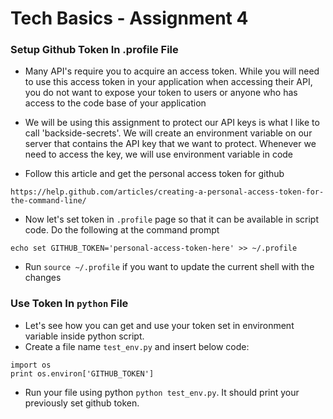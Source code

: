 # Tech Basics - Assignment 4

### Setup Github Token In .profile File

* Many API's require you to acquire an access token. While you will need to use this access token in your application when accessing their API, you do not want to expose your token to users or anyone who has access to the code base of your application

* We will be using this assignment to protect our API keys is what I like to call 'backside-secrets'. We will create an environment variable on our server that contains the API key that we want to protect. Whenever we need to access the key, we will use environment variable in code

* Follow this article and get the personal access token for github
```
https://help.github.com/articles/creating-a-personal-access-token-for-the-command-line/
```
* Now let's set token in `.profile` page so that it can be available in script code. Do the following at the command prompt
```
echo set GITHUB_TOKEN='personal-access-token-here' >> ~/.profile
```
* Run `source ~/.profile` if you want to update the current shell with the changes

### Use Token In `python` File

* Let's see how you can get and use your token set in environment variable inside python script. 
* Create a file name `test_env.py` and insert below code:
```
import os
print os.environ['GITHUB_TOKEN']
```
* Run your file using python `python test_env.py`. It should print your previously set github token.

